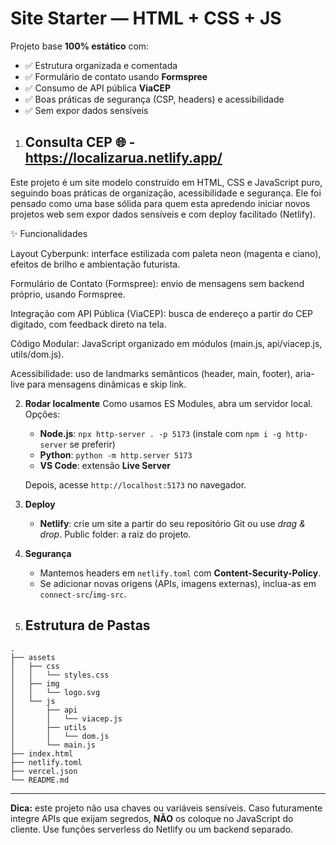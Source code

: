 # Site Starter — HTML + CSS + JS

Projeto base **100% estático** com:
- ✅ Estrutura organizada e comentada
- ✅ Formulário de contato usando **Formspree**
- ✅ Consumo de API pública **ViaCEP**
- ✅ Boas práticas de segurança (CSP, headers) e acessibilidade
- ✅ Sem expor dados sensíveis

1. ## Consulta CEP 🌐 - https://localizarua.netlify.app/

Este projeto é um site modelo construído em HTML, CSS e JavaScript puro, seguindo boas práticas de organização, acessibilidade e segurança.
Ele foi pensado como uma base sólida para quem esta apredendo iniciar novos projetos web sem expor dados sensíveis e com deploy facilitado (Netlify).

✨ Funcionalidades

Layout Cyberpunk: interface estilizada com paleta neon (magenta e ciano), efeitos de brilho e ambientação futurista.

Formulário de Contato (Formspree): envio de mensagens sem backend próprio, usando Formspree.

Integração com API Pública (ViaCEP): busca de endereço a partir do CEP digitado, com feedback direto na tela.

Código Modular: JavaScript organizado em módulos (main.js, api/viacep.js, utils/dom.js).

Acessibilidade: uso de landmarks semânticos (header, main, footer), aria-live para mensagens dinâmicas e skip link.



2. **Rodar localmente**
   Como usamos ES Modules, abra um servidor local. Opções:
   - **Node.js**: `npx http-server . -p 5173` (instale com `npm i -g http-server` se preferir)
   - **Python**: `python -m http.server 5173`
   - **VS Code**: extensão **Live Server**

   Depois, acesse `http://localhost:5173` no navegador.

3. **Deploy**
   - **Netlify**: crie um site a partir do seu repositório Git ou use _drag & drop_. Public folder: a raiz do projeto.

4. **Segurança**
   - Mantemos headers em `netlify.toml` com **Content-Security-Policy**.
   - Se adicionar novas origens (APIs, imagens externas), inclua-as em `connect-src`/`img-src`.

5. ## Estrutura de Pastas

```
.
├── assets
│   ├── css
│   │   └── styles.css
│   ├── img
│   │   └── logo.svg
│   └── js
│       ├── api
│       │   └── viacep.js
│       ├── utils
│       │   └── dom.js
│       └── main.js
├── index.html
├── netlify.toml
├── vercel.json
└── README.md
```

---

**Dica:** este projeto não usa chaves ou variáveis sensíveis. Caso futuramente integre APIs que exijam segredos, **NÃO** os coloque no JavaScript do cliente. Use funções serverless do Netlify ou um backend separado.
